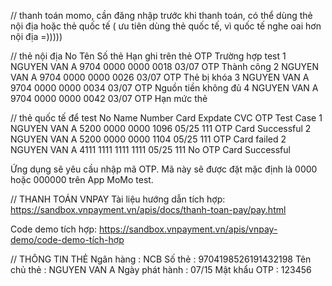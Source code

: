 // thanh toán momo, cần đăng nhập trước khi thanh toán, có thể dùng thẻ nội địa hoặc thẻ quốc tế ( ưu tiên dùng thẻ quốc tế, vì quốc tế nghe oai hơn nội địa =)))))

// thẻ nội địa
No Tên Số thẻ Hạn ghi trên thẻ OTP Trường hợp test
1 NGUYEN VAN A 9704 0000 0000 0018 03/07 OTP Thành công
2 NGUYEN VAN A 9704 0000 0000 0026 03/07 OTP Thẻ bị khóa
3 NGUYEN VAN A 9704 0000 0000 0034 03/07 OTP Nguồn tiền không đủ
4 NGUYEN VAN A 9704 0000 0000 0042 03/07 OTP Hạn mức thẻ

// thẻ quốc tế để test
No Name Number Card Expdate CVC OTP Test Case
1 NGUYEN VAN A 5200 0000 0000 1096 05/25 111 OTP Card Successful
2 NGUYEN VAN A 5200 0000 0000 1104 05/25 111 OTP Card failed
2 NGUYEN VAN A 4111 1111 1111 1111 05/25 111 No OTP Card Successful

Ứng dụng sẽ yêu cầu nhập mã OTP. Mã này sẽ được đặt mặc định là 0000 hoặc 000000 trên App MoMo test.

// THANH TOÁN VNPAY
Tài liệu hướng dẫn tích hợp: https://sandbox.vnpayment.vn/apis/docs/thanh-toan-pay/pay.html

Code demo tích hợp: https://sandbox.vnpayment.vn/apis/vnpay-demo/code-demo-tích-hợp

// THÔNG TIN THẺ
Ngân hàng : NCB
Số thẻ : 9704198526191432198
Tên chủ thẻ : NGUYEN VAN A
Ngày phát hành : 07/15
Mật khẩu OTP : 123456


